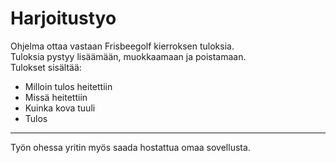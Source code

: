 # Harjoitustyo
Ohjelma ottaa vastaan Frisbeegolf kierroksen tuloksia.  
Tuloksia pystyy lisäämään, muokkaamaan ja poistamaan.  
Tulokset sisältää: 
- Milloin tulos heitettiin
- Missä heitettiin
- Kuinka kova tuuli
- Tulos  

---
Työn ohessa yritin myös saada hostattua omaa sovellusta.
